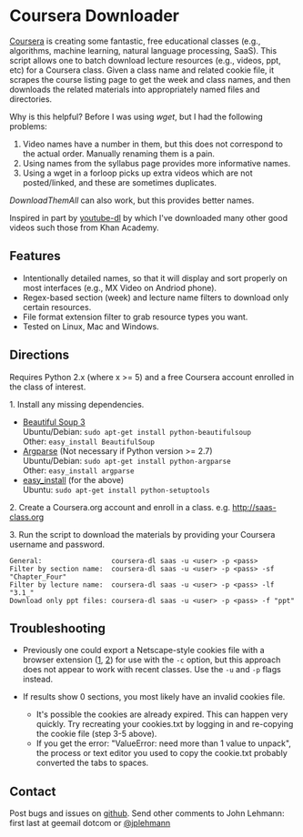 Coursera Downloader
===================
[Coursera] is creating some fantastic, free educational classes (e.g., algorithms, machine learning, natural language processing, SaaS).  This script allows one to batch download lecture resources (e.g., videos, ppt, etc) for a Coursera class.  Given a class name and related cookie file, it scrapes the course listing page to get the week and class names, and then downloads the related materials into appropriately named files and directories.

Why is this helpful?  Before I was using *wget*, but I had the following problems:

1. Video names have a number in them, but this does not correspond to the actual order.  Manually renaming them is a pain.
2. Using names from the syllabus page provides more informative names.
3. Using a wget in a forloop picks up extra videos which are not posted/linked, and these are sometimes duplicates.

*DownloadThemAll* can also work, but this provides better names.  

Inspired in part by [youtube-dl] by which I've downloaded many other good videos such those from Khan Academy.  


Features
--------

  * Intentionally detailed names, so that it will display and sort properly
    on most interfaces (e.g., MX Video on Andriod phone).
  * Regex-based section (week) and lecture name filters to download only
    certain resources.
  * File format extension filter to grab resource types you want.
  * Tested on Linux, Mac and Windows.


Directions
----------

Requires Python 2.x (where x >= 5) and a free Coursera account enrolled in the class of interest.

1\. Install any missing dependencies.

  * [Beautiful Soup 3]  
  Ubuntu/Debian: `sudo apt-get install python-beautifulsoup`  
  Other: `easy_install BeautifulSoup`  
  * [Argparse] (Not necessary if Python version >= 2.7)  
  Ubuntu/Debian: `sudo apt-get install python-argparse`  
  Other: `easy_install argparse`  
  * [easy_install] (for the above)  
  Ubuntu: `sudo apt-get install python-setuptools`  
  
2\. Create a Coursera.org account and enroll in a class.
e.g. http://saas-class.org  

3\. Run the script to download the materials by providing your Coursera username and password.

    General:                 coursera-dl saas -u <user> -p <pass>
    Filter by section name:  coursera-dl saas -u <user> -p <pass> -sf "Chapter_Four"
    Filter by lecture name:  coursera-dl saas -u <user> -p <pass> -lf "3.1_"
    Download only ppt files: coursera-dl saas -u <user> -p <pass> -f "ppt"


Troubleshooting
---------------

* Previously one could export a Netscape-style cookies file with a browser
  extension ([1], [2]) for use with the `-c` option, but this approach does 
  not appear to work with recent classes. Use the `-u` and `-p` flags instead.

* If results show 0 sections, you most likely have an invalid cookies file.
  * It's possible the cookies are already expired. This can happen very quickly.
    Try recreating your cookies.txt by logging in and re-copying the cookie file (step 3-5 above).  
  * If you get the error: "ValueError: need more than 1 value to unpack", the
    process or text editor you used to copy the cookie.txt probably converted the
    tabs to spaces.


Contact
-------
Post bugs and issues on [github].  Send other comments to John Lehmann: first last at geemail dotcom or [@jplehmann]  

  

[@jplehmann]: www.twitter.com/jplehmann
[1]: https://chrome.google.com/webstore/detail/lopabhfecdfhgogdbojmaicoicjekelh
[2]: https://addons.mozilla.org/en-US/firefox/addon/export-cookies
[youtube-dl]: http://rg3.github.com/youtube-dl
[Coursera]: http://www.coursera.org
[Beautiful Soup 3]: http://www.crummy.com/software/BeautifulSoup
[Argparse]: http://pypi.python.org/pypi/argparse
[wget]: http://sourceforge.net/projects/gnuwin32/files/wget/1.11.4-1/wget-1.11.4-1-setup.exe
[easy_install]: http://pypi.python.org/pypi/setuptools
[github]: https://github.com/jplehmann/coursera/issues
[workaround]: https://github.com/jplehmann/coursera/issues/6
[here]: https://github.com/wiedi/coursera
